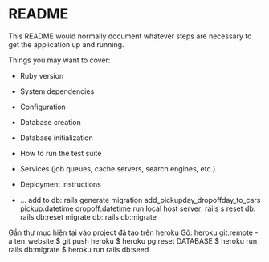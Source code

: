 # README

This README would normally document whatever steps are necessary to get the
application up and running.

Things you may want to cover:

* Ruby version

* System dependencies

* Configuration

* Database creation

* Database initialization

* How to run the test suite

* Services (job queues, cache servers, search engines, etc.)

* Deployment instructions

* ...
add to db: rails generate migration add_pickupday_dropoffday_to_cars pickup:datetime dropoff:datetime
run local host server: rails s
reset db: rails db:reset
migrate db: rails db:migrate

Gắn thư mục hiện tại vào project đã tạo trên heroku
Gõ: heroku git:remote -a ten_website
$ git push heroku
$ heroku pg:reset DATABASE
$ heroku run rails db:migrate
$ heroku run rails db:seed
